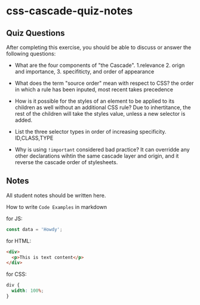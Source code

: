 # css-cascade-quiz-notes

## Quiz Questions

After completing this exercise, you should be able to discuss or answer the following questions:

- What are the four components of "the Cascade".
  1.relevance 2. orign and importance, 3. specifiticty, and order of appearance
- What does the term "source order" mean with respect to CSS?
  the order in which a rule has been inputed, most recent takes precedence
- How is it possible for the styles of an element to be applied to its children as well without an additional CSS rule?
  Due to inhertitance, the rest of the children will take the styles value, unless a new selector is added.
- List the three selector types in order of increasing specificity.
  ID,CLASS,TYPE

- Why is using `!important` considered bad practice?
  It can overridde any other declarations wihtin the same cascade layer and origin, and it reverse the cascade order of stylesheets.

## Notes

All student notes should be written here.

How to write `Code Examples` in markdown

for JS:

```javascript
const data = 'Howdy';
```

for HTML:

```html
<div>
  <p>This is text content</p>
</div>
```

for CSS:

```css
div {
  width: 100%;
}
```
